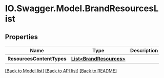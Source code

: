 # IO.Swagger.Model.BrandResourcesList
## Properties

Name | Type | Description | Notes
------------ | ------------- | ------------- | -------------
**ResourcesContentTypes** | [**List&lt;BrandResources&gt;**](BrandResources.md) |  | [optional] 

[[Back to Model list]](../README.md#documentation-for-models) [[Back to API list]](../README.md#documentation-for-api-endpoints) [[Back to README]](../README.md)

